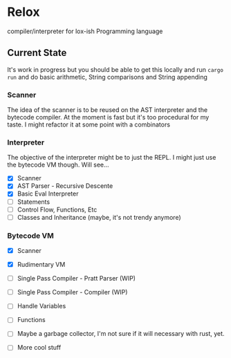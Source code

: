 # Relox

compiler/interpreter for lox-ish Programming language 

## Current State

It's work in progress but you should be able to get this locally and run `cargo run` and do basic arithmetic, String comparisons and String appending

### Scanner

The idea of the scanner is to be reused on the AST interpreter and the bytecode compiler. At the moment is fast but it's 
too procedural for my taste. I might refactor it at some point with a combinators

### Interpreter

The objective of the interpreter might be to just the REPL. I might just use the bytecode VM 
though. Will see...

- [x] Scanner
- [x] AST Parser - Recursive Descente
- [x] Basic Eval Interpreter
- [ ] Statements
- [ ] Control Flow, Functions, Etc
- [ ] Classes and Inheritance (maybe, it's not trendy anymore)

### Bytecode VM

- [x] Scanner
- [x] Rudimentary VM
- [ ] Single Pass Compiler - Pratt Parser (WIP)
- [ ] Single Pass Compiler - Compiler (WIP)
- [ ] Handle Variables
- [ ] Functions
- [ ] Maybe a garbage collector, I'm not sure if it will necessary with rust, yet.
- [ ] More cool stuff 

